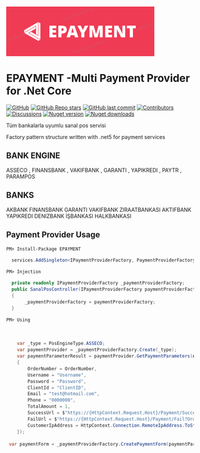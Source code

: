 
![alt text](https://github.com/enisgurkann/EPAYMENT/blob/master/Epayment.PNG?raw=true)

# EPAYMENT -Multi Payment Provider for .Net Core

[![GitHub](https://img.shields.io/github/license/enisgurkann/EPAYMENT?color=594ae2&logo=github&style=flat-square)](https://github.com/enisgurkann/EPAYMENT/blob/master/LICENSE)
[![GitHub Repo stars](https://img.shields.io/github/stars/enisgurkann/EPAYMENT?color=594ae2&style=flat-square&logo=github)](https://github.com/enisgurkann/EPAYMENT/stargazers)
[![GitHub last commit](https://img.shields.io/github/last-commit/enisgurkann/EPAYMENT?color=594ae2&style=flat-square&logo=github)](https://github.com/mudblazor/mudblazor)
[![Contributors](https://img.shields.io/github/contributors/enisgurkann/EPAYMENT?color=594ae2&style=flat-square&logo=github)](https://github.com/enisgurkann/EPAYMENT/graphs/contributors)
[![Discussions](https://img.shields.io/github/discussions/enisgurkann/EPAYMENT?color=594ae2&logo=github&style=flat-square)](https://github.com/enisgurkann/EPAYMENT/discussions)
[![Nuget version](https://img.shields.io/nuget/v/EPAYMENT?color=ff4081&label=nuget%20version&logo=nuget&style=flat-square)](https://www.nuget.org/packages/EPAYMENT/)
[![Nuget downloads](https://img.shields.io/nuget/dt/EPAYMENT?color=ff4081&label=nuget%20downloads&logo=nuget&style=flat-square)](https://www.nuget.org/packages/EPAYMENT/)



Tüm bankalarla uyumlu sanal pos servisi

Factory pattern structure written with .net5 for payment services

 ## BANK ENGINE
 ASSECO , FINANSBANK , VAKIFBANK , GARANTI , YAPIKREDI , PAYTR , PARAMPOS
 
 ## BANKS
 
 AKBANK FINANSBANK GARANTI VAKIFBANK ZIRAATBANKASI AKTIFBANK YAPIKREDI DENIZBANK İŞBANKASI HALKBANKASI 

## Payment Provider Usage

```
PM> Install-Package EPAYMENT
```

```csharp
  services.AddSingleton<IPaymentProviderFactory, PaymentProviderFactory>();
 ```
 
 
```
PM> Injection
```


```csharp
  private readonly IPaymentProviderFactory _paymentProviderFactory;
  public SanalPosController(IPaymentProviderFactory paymentProviderFactory)
  {
       _paymentProviderFactory = paymentProviderFactory;
  }
```

```
PM> Using
```
```csharp
     
     
	var _type = PosEngineType.ASSECO;
	var paymentProvider = _paymentProviderFactory.Create(_type);
	var paymentParameterResult = paymentProvider.GetPaymentParameters(new PaymentRequest()
	{
		OrderNumber = OrderNumber,
		Username = "Username",
		Password = "Password",
		ClientId = "ClientID",
		Email = "test@hotmail.com",
		Phone = "0000000",
		TotalAmount = 1,
		SuccessUrl = $"https://{HttpContext.Request.Host}/Payment/Success?OrderNumber={OrderNumber}",
		FailUrl = $"https://{HttpContext.Request.Host}/Payment/Fail?OrderNumber={OrderNumber}",
		CustomerIpAddress = HttpContext.Connection.RemoteIpAddress.ToString()
	});

 var paymentForm = _paymentProviderFactory.CreatePaymentForm(paymentParameterResult.Parameters, _config.GetValue<Uri>("Payment:PosType"));
    
```


 

